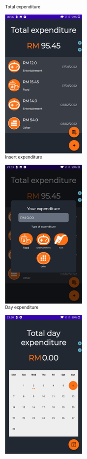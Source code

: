 <div>Total expenditure</div><br>
<img src="ScreenshotApplication/Total%20Expenditure.jpg" width="250" height="450"><br>

<div>Insert expenditure</div><br>
<img src="ScreenshotApplication/Insert%20Expenditure.jpg" width="250" height="450"><br>

<div>Day expenditure</div><br>
<img src="ScreenshotApplication/Day%20Expenditure.jpg" width="250" height="450"><br>
